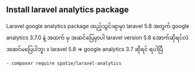 ## **Install laravel analytics package**
Laravel google analytics package ထည့်သွင်းရာမှာ laravel 5.8 အတွက် google analytics 3.7.0 နဲ့ အထက် မှ အဆင်ပြေမှာပါ 
laravel version 5.8 အောက်ဆိုရင်လဲ အဆင်မပြေပါဘူး ။ laravel 5.8 => google analytics 3.7 ဆိုရင် ရပါပြီ
```html
- composer require spatie/laravel-analytics
```
<!--stackedit_data:
eyJoaXN0b3J5IjpbNTA4NjQ5OTcxLC0yMDE0Njg5MjI0LC01NT
MzMjM1MjhdfQ==
-->